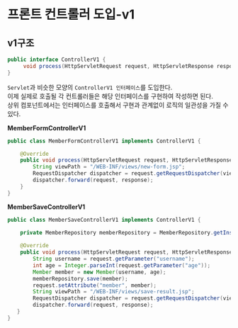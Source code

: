 프론트 컨트롤러 도입-v1
=======================

## v1구조 
```java
public interface ControllerV1 {
     void process(HttpServletRequest request, HttpServletResponse response) throws ServletException, IOException;
}
```
`Servlet`과 비슷한 모양의 `ControllerV1 인터페이스`를 도입한다.       
이제 실제로 호출될 각 컨트롤러들은 해당 인터페이스를 구현하여 작성하면 된다.     
상위 컴포넌트에서는 인터페이스를 호출해서 구현과 관계없이 로직의 일관성을 가질 수 있다.   

**MemberFormControllerV1**
```java
public class MemberFormControllerV1 implements ControllerV1 {  

    @Override
    public void process(HttpServletRequest request, HttpServletResponse response) throws ServletException, IOException {
        String viewPath = "/WEB-INF/views/new-form.jsp";
        RequestDispatcher dispatcher = request.getRequestDispatcher(viewPath);
        dispatcher.forward(request, response);
    }
}
```  
  
**MemberSaveControllerV1**
```java
public class MemberSaveControllerV1 implements ControllerV1 {  

    private MemberRepository memberRepository = MemberRepository.getInstance();
    
    @Override
    public void process(HttpServletRequest request, HttpServletResponse response) throws ServletException, IOException {
        String username = request.getParameter("username");
        int age = Integer.parseInt(request.getParameter("age"));
        Member member = new Member(username, age);
        memberRepository.save(member);
        request.setAttribute("member", member);
        String viewPath = "/WEB-INF/views/save-result.jsp";
        RequestDispatcher dispatcher = request.getRequestDispatcher(viewPath);
        dispatcher.forward(request, response);
   }
}
```
